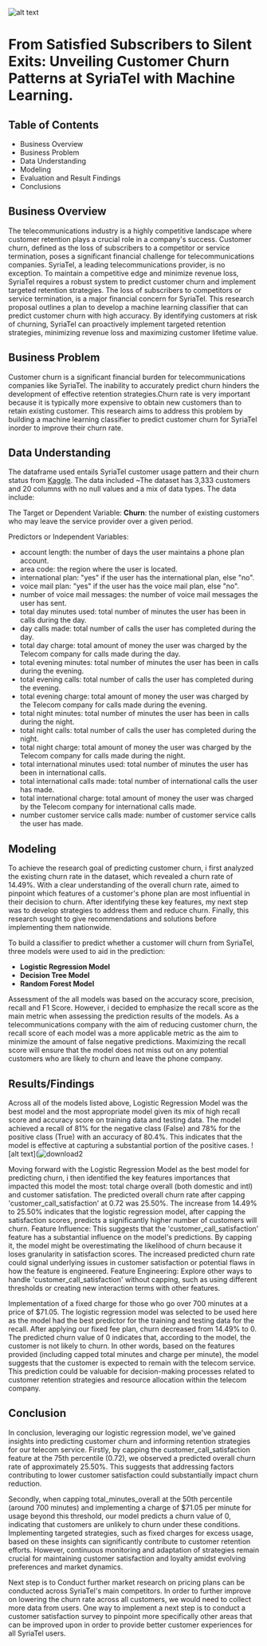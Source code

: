 ![alt text](https://www.telecomreviewafrica.com/images/stories/2022/06/Telecom_and_E-Business_Systems_Unlimited_Growth.jpg)

# From Satisfied Subscribers to Silent Exits: Unveiling Customer Churn Patterns at SyriaTel with Machine Learning.
## Table of Contents
- Business Overview
- Business Problem
- Data Understanding
- Modeling
- Evaluation and Result Findings
- Conclusions
  
## Business Overview
The telecommunications industry is a highly competitive landscape where customer retention plays a crucial role in a company's success. Customer churn, defined as the loss of subscribers to a competitor or service termination, poses a significant financial challenge for telecommunications companies. SyriaTel, a leading telecommunications provider, is no exception. To maintain a competitive edge and minimize revenue loss, SyriaTel requires a robust system to predict customer churn and implement targeted retention strategies.
The loss of subscribers to competitors or service termination, is a major financial concern for SyriaTel. This research proposal outlines a plan to develop a machine learning classifier that can predict customer churn with high accuracy. By identifying customers at risk of churning, SyriaTel can proactively implement targeted retention strategies, minimizing revenue loss and maximizing customer lifetime value.

## Business Problem
Customer churn is a significant financial burden for telecommunications companies like SyriaTel. The inability to accurately predict churn hinders the development of effective retention strategies.Churn rate is very important because it is typically more expensive to obtain new customers than to retain existing customer. This research aims to address this problem by building a machine learning classifier to predict customer churn for SyriaTel inorder to improve their churn rate.

## Data Understanding
The dataframe used entails SyriaTel customer usage pattern and their churn status from [Kaggle](https://www.kaggle.com/datasets/becksddf/churn-in-telecoms-dataset). 
The data included ~The dataset has 3,333 customers and 20 columns with no null values and a mix of data types. 
The data include:

The Target or Dependent Variable: **Churn**: the number of existing customers who may leave the service provider over a given period.

Predictors or Independent Variables: 
- account length: the number of days the user maintains a phone plan account.
- area code: the region where the user is located.
- international plan: "yes" if the user has the international plan, else "no".
- voice mail plan: "yes" if the user has the voice mail plan, else "no".
- number of voice mail messages: the number of voice mail messages the user has sent.
- total day minutes used: total number of minutes the user has been in calls during the day.
- day calls made: total number of calls the user has completed during the day.
- total day charge: total amount of money the user was charged by the Telecom company for calls made during the day.
- total evening minutes: total number of minutes the user has been in calls during the evening.
- total evening calls: total number of calls the user has completed during the evening.
- total evening charge: total amount of money the user was charged by the Telecom company for calls made during the evening.
- total night minutes: total number of minutes the user has been in calls during the night.
- total night calls: total number of calls the user has completed during the night.
- total night charge: total amount of money the user was charged by the Telecom company for calls made during the night.
- total international minutes used: total number of minutes the user has been in international calls.
- total international calls made: total number of international calls the user has made.
- total international charge: total amount of money the user was charged by the Telecom company for international calls made.
- number customer service calls made: number of customer service calls the user has made.
  
## Modeling
To achieve the research goal of predicting customer churn, i first analyzed the existing churn rate in the dataset, which revealed a churn rate of 14.49%. With a clear understanding of the overall churn rate, aimed to pinpoint which features of a customer's phone plan are most influential in their decision to churn. After identifying these key features, my next step was to develop strategies to address them and reduce churn. Finally, this research sought to give recommendations and solutions before implementing them nationwide.

To build a classifier to predict whether a customer will churn from SyriaTel, three models were used to aid in the prediction:

- **Logistic Regression Model**
- **Decision Tree Model**
- **Random Forest Model**

Assessment of the all models was based on the accuracy score, precision, recall and F1 Score. However, i decided to emphasize the recall score as the main metric when assessing the prediction results of the models. As a telecommunications company with the aim of reducing customer churn, the recall score of each model was a more applicable metric as the aim to minimize the amount of false negative predictions. Maximizing the recall score will ensure that the model does not miss out on any potential customers who are likely to churn and leave the phone company.

## Results/Findings

Across all of the models listed above, Logistic Regression Model was the best model and the most appropriate model given its mix of high recall score and accuracy score on training data and testing data. The model achieved a recall of 81% for the negative class (False) and 78% for the positive class (True) with an accuracy of 80.4%. This indicates that the model is effective at capturing a substantial portion of the positive cases. 
![alt text](![download2](https://github.com/soniaojay/Phase-3-Project/assets/152200934/194bbb43-f7d8-4024-b39b-147c036c403c)

Moving forward with the Logistic Regression Model as the best model for predicting churn, i then identified the key features importances that impacted this model the most: total charge overall (both domestic and intl) and customer satisfation. The predicted overall churn rate after capping 'customer_call_satisfaction' at 0.72 was 25.50%. The increase from 14.49% to 25.50% indicates that the logistic regression model, after capping the satisfaction scores, predicts a significantly higher number of customers will churn. Feature Influence: This suggests that the 'customer_call_satisfaction' feature has a substantial influence on the model's predictions. By capping it, the model might be overestimating the likelihood of churn because it loses granularity in satisfaction scores. The increased predicted churn rate could signal underlying issues in customer satisfaction or potential flaws in how the feature is engineered. Feature Engineering: Explore other ways to handle 'customer_call_satisfaction' without capping, such as using different thresholds or creating new interaction terms with other features.

Implementation of a fixed charge for those who go over 700 minutes at a price of $71.05. The logistic regression model was selected to be used here as the model had the best predictor for the training and testing data for the recall. After applying our fixed fee plan, churn decreased from 14.49% to 0. The predicted churn value of 0 indicates that, according to the model, the customer is not likely to churn. In other words, based on the features provided (including capped total minutes and charge per minute), the model suggests that the customer is expected to remain with the telecom service. This prediction could be valuable for decision-making processes related to customer retention strategies and resource allocation within the telecom company.

## Conclusion

In conclusion, leveraging our logistic regression model, we've gained insights into predicting customer churn and informing retention strategies for our telecom service. Firstly, by capping the customer_call_satisfaction feature at the 75th percentile (0.72), we observed a predicted overall churn rate of approximately 25.50%. This suggests that addressing factors contributing to lower customer satisfaction could substantially impact churn reduction.

Secondly, when capping total_minutes_overall at the 50th percentile (around 700 minutes) and implementing a charge of $71.05 per minute for usage beyond this threshold, our model predicts a churn value of 0, indicating that customers are unlikely to churn under these conditions. Implementing targeted strategies, such as fixed charges for excess usage, based on these insights can significantly contribute to customer retention efforts. However, continuous monitoring and adaptation of strategies remain crucial for maintaining customer satisfaction and loyalty amidst evolving preferences and market dynamics.

Next step is to Conduct further market research on pricing plans can be conducted across SyriaTel's main competitors. In order to further improve on lowering the churn rate across all customers, we would need to collect more data from users. One way to implement a next step is to conduct a customer satisfaction survey to pinpoint more specifically other areas that can be improved upon in order to provide better customer experiences for all SyriaTel users.
